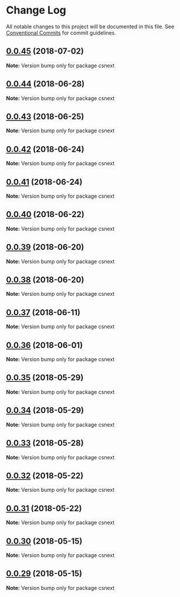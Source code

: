 # Change Log

All notable changes to this project will be documented in this file.
See [Conventional Commits](https://conventionalcommits.org) for commit guidelines.

<a name="0.0.45"></a>
## [0.0.45](https://github.com/tnocs/csnext/compare/v0.0.44...v0.0.45) (2018-07-02)




**Note:** Version bump only for package csnext

<a name="0.0.44"></a>
## [0.0.44](https://github.com/tnocs/csnext/compare/v0.0.43...v0.0.44) (2018-06-28)




**Note:** Version bump only for package csnext

<a name="0.0.43"></a>
## [0.0.43](https://github.com/tnocs/csnext/compare/v0.0.42...v0.0.43) (2018-06-25)




**Note:** Version bump only for package csnext

<a name="0.0.42"></a>
## [0.0.42](https://github.com/tnocs/csnext/compare/v0.0.41...v0.0.42) (2018-06-24)




**Note:** Version bump only for package csnext

<a name="0.0.41"></a>
## [0.0.41](https://github.com/tnocs/csnext/compare/v0.0.40...v0.0.41) (2018-06-24)




**Note:** Version bump only for package csnext

<a name="0.0.40"></a>
## [0.0.40](https://github.com/tnocs/csnext/compare/v0.0.39...v0.0.40) (2018-06-22)




**Note:** Version bump only for package csnext

<a name="0.0.39"></a>
## [0.0.39](https://github.com/tnocs/csnext/compare/v0.0.38...v0.0.39) (2018-06-20)




**Note:** Version bump only for package csnext

<a name="0.0.38"></a>
## [0.0.38](https://github.com/tnocs/csnext/compare/v0.0.37...v0.0.38) (2018-06-20)




**Note:** Version bump only for package csnext

<a name="0.0.37"></a>
## [0.0.37](https://github.com/tnocs/csnext/compare/v0.0.36...v0.0.37) (2018-06-11)




**Note:** Version bump only for package csnext

<a name="0.0.36"></a>
## [0.0.36](https://github.com/tnocs/csnext/compare/v0.0.35...v0.0.36) (2018-06-01)




**Note:** Version bump only for package csnext

<a name="0.0.35"></a>
## [0.0.35](https://github.com/tnocs/csnext/compare/v0.0.34...v0.0.35) (2018-05-29)




**Note:** Version bump only for package csnext

<a name="0.0.34"></a>
## [0.0.34](https://github.com/tnocs/csnext/compare/v0.0.33...v0.0.34) (2018-05-29)




**Note:** Version bump only for package csnext

<a name="0.0.33"></a>
## [0.0.33](https://github.com/tnocs/csnext/compare/v0.0.32...v0.0.33) (2018-05-28)




**Note:** Version bump only for package csnext

<a name="0.0.32"></a>
## [0.0.32](https://github.com/tnocs/csnext/compare/v0.0.31...v0.0.32) (2018-05-22)




**Note:** Version bump only for package csnext

<a name="0.0.31"></a>
## [0.0.31](https://github.com/tnocs/csnext/compare/v0.0.30...v0.0.31) (2018-05-22)




**Note:** Version bump only for package csnext

<a name="0.0.30"></a>
## [0.0.30](https://github.com/tnocs/csnext/compare/v0.0.29...v0.0.30) (2018-05-15)




**Note:** Version bump only for package csnext

<a name="0.0.29"></a>
## [0.0.29](https://github.com/tnocs/csnext/compare/v0.0.28...v0.0.29) (2018-05-15)




**Note:** Version bump only for package csnext
